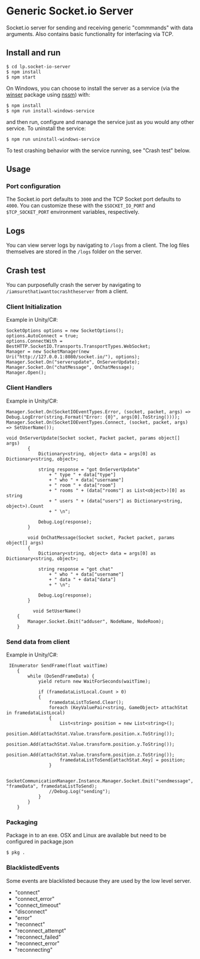 # Generic Socket.io Server
Socket.io server for sending and receiving generic "commmands" with data arguments. Also contains basic functionality for interfacing via TCP.

## Install and run

    $ cd lp.socket-io-server
    $ npm install
    $ npm start

On Windows, you can choose to install the server as a service (via the [winser](http://jfromaniello.github.io/winser/) package using [nssm](https://nssm.cc/)) with:

    $ npm install
    $ npm run install-windows-service

and then run, configure and manage the service just as you would any other service. To uninstall the service:

    $ npm run uninstall-windows-service

To test crashing behavior with the service running, see "Crash test" below.

## Usage
### Port configuration
The Socket.io port defaults to `3000` and the TCP Socket port defaults to `4000`. You can customize these with the `$SOCKET_IO_PORT` and `$TCP_SOCKET_PORT` environment variables, respectively.

## Logs
You can view server logs by navigating to `/logs` from a client. The log files themselves are stored in the `/logs` folder on the server.

## Crash test
You can purposefully crash the server by navigating to `/iamsurethatiwanttocrashtheserver` from a client.

### Client Initialization
Example in Unity/C\#:

```Unity/csharp
SocketOptions options = new SocketOptions();
options.AutoConnect = true;
options.ConnectWith = BestHTTP.SocketIO.Transports.TransportTypes.WebSocket;
Manager = new SocketManager(new Uri("http://127.0.0.1:8080/socket.io/"), options);
Manager.Socket.On("serverupdate", OnServerUpdate);
Manager.Socket.On("chatMessage", OnChatMessage);
Manager.Open();
```

### Client Handlers
Example in Unity/C\#:

```Unity/csharp
Manager.Socket.On(SocketIOEventTypes.Error, (socket, packet, args) => Debug.LogError(string.Format("Error: {0}", args[0].ToString())));
Manager.Socket.On(SocketIOEventTypes.Connect, (socket, packet, args) => SetUserName());

void OnServerUpdate(Socket socket, Packet packet, params object[] args)
        {
            Dictionary<string, object> data = args[0] as Dictionary<string, object>;

            string response = "got OnServerUpdate"
                + " type " + data["type"]
                + " who " + data["username"]
                + " room " + data["room"]
                + " rooms " + (data["rooms"] as List<object>)[0] as string
                + " users " + (data["users"] as Dictionary<string, object>).Count
                + " \n";

            Debug.Log(response);
        }

        void OnChatMessage(Socket socket, Packet packet, params object[] args)
        {
            Dictionary<string, object> data = args[0] as Dictionary<string, object>;

            string response = "got chat"
                + " who " + data["username"]
                + " data " + data["data"]
                + " \n";

            Debug.Log(response);
        }
        
          void SetUserName()
    {
        Manager.Socket.Emit("adduser", NodeName, NodeRoom);
    }

```

### Send data from client
Example in Unity/C\#:

```Unity/csharp
 IEnumerator SendFrame(float waitTime)
    {
        while (DoSendFrameData) { 
            yield return new WaitForSeconds(waitTime);

            if (framedataListLocal.Count > 0)
            {
                framedataListToSend.Clear();
                foreach (KeyValuePair<string, GameObject> attachStat in framedataListLocal)
                {
                    List<string> position = new List<string>();
                    position.Add(attachStat.Value.transform.position.x.ToString());
                    position.Add(attachStat.Value.transform.position.y.ToString());
                    position.Add(attachStat.Value.transform.position.z.ToString());
                    framedataListToSend[attachStat.Key] = position;
                }

                SocketCommunicationManager.Instance.Manager.Socket.Emit("sendmessage", "frameData", framedataListToSend);
                //Debug.Log("sending");
            }
        }
    }
```

### Packaging
Package in to an exe. OSX and Linux are available but need to be configured in package.json

`$ pkg .`

### BlacklistedEvents
Some events are blacklisted because they are used by the low level server.

- "connect"
- "connect_error"
- "connect_timeout"
- "disconnect"
- "error"
- "reconnect"
- "reconnect_attempt"
- "reconnect_failed"
- "reconnect_error"
- "reconnecting"
